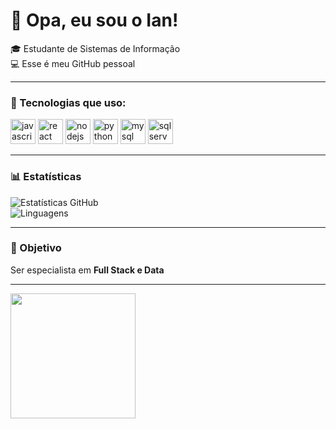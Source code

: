 # 👋 Opa, eu sou o Ian!
🎓 Estudante de Sistemas de Informação  
💻 Esse é meu GitHub pessoal  

---

### 🚀 Tecnologias que uso:
<p align="left">
  <!-- JavaScript -->
  <img src="https://cdn.jsdelivr.net/gh/devicons/devicon/icons/javascript/javascript-original.svg" alt="javascript" width="40" height="40"/>
  <!-- React -->
  <img src="https://cdn.jsdelivr.net/gh/devicons/devicon/icons/react/react-original.svg" alt="react" width="40" height="40"/>
  <!-- Node.js -->
  <img src="https://cdn.jsdelivr.net/gh/devicons/devicon/icons/nodejs/nodejs-original.svg" alt="nodejs" width="40" height="40"/>
  <!-- Python -->
  <img src="https://cdn.jsdelivr.net/gh/devicons/devicon/icons/python/python-original.svg" alt="python" width="40" height="40"/>
  <!-- MySQL -->
  <img src="https://cdn.jsdelivr.net/gh/devicons/devicon/icons/mysql/mysql-original.svg" alt="mysql" width="40" height="40"/>
  <!-- SQL Server -->
  <img src="https://cdn.jsdelivr.net/gh/devicons/devicon/icons/microsoftsqlserver/microsoftsqlserver-plain.svg" alt="sqlserver" width="40" height="40"/>
</p>

---

### 📊 Estatísticas
![Estatísticas GitHub](https://github-readme-stats.vercel.app/api?username=i4nzz&show_icons=true&theme=tokyonight)  
![Linguagens](https://github-readme-stats.vercel.app/api/top-langs/?username=i4nzz&layout=compact&theme=tokyonight)

---

### 🎯 Objetivo
Ser especialista em **Full Stack e Data**  

---

<img src="https://i.pinimg.com/originals/20/16/3c/20163c0028d430df6756e61f9fa146f0.gif" width="200"/>
